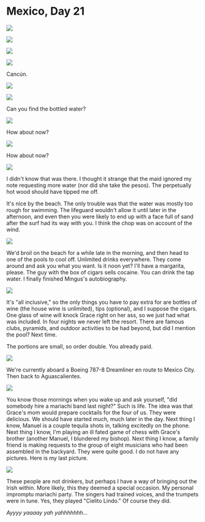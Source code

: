 Mexico, Day 21
==============

![](mexico_35_small.jpg) <!-- 1 clouds -->

![](mexico_36_small.jpg) <!-- 7 feet -->

![](mexico_37_small.jpg) <!-- 11 beach -->

![](mexico_38_small.jpg) <!-- 6 sunset -->

Cancún.

![](mexico_39_small.jpg) <!-- 9 balcony -->

![](mexico_40_small.jpg) <!-- 8 view -->

Can you find the bottled water?

![](mexico_41_small.jpg) <!-- 3 fridge 1 -->

How about now?

![](mexico_42_small.jpg) <!-- 4 fridge 2 -->

How about now?

![](mexico_43_small.jpg) <!-- 5 fridge 3 -->

I didn't know that was there. I thought it strange that the maid ignored my
note requesting more water (nor did she take the pesos).  The perpetually hot
wood should have tipped me off.

It's nice by the beach.  The only trouble was that the water was mostly too
rough for swimming.  The lifeguard wouldn't allow it until later in the
afternoon, and even then you were likely to end up with a face full of sand
after the surf had its way with you.  I think the chop was on account of the
wind.

![](mexico_44_small.jpg) <!-- 2 wind -->

We'd broil on the beach for a while late in the morning, and then head to one
of the pools to cool off.  Unlimited drinks everywhere.  They come around and
ask you what you want.  Is it noon yet?  I'll have a margarita, please.  The
guy with the box of cigars sells cocaine.  You can drink the tap water.  I
finally finished Mingus's autobiography.

![](mexico_45_small.jpg) <!-- 10 pool -->

It's "all inclusive," so the only things you have to pay extra for are
bottles of wine (the house wine is unlimited), tips (optional), and I
suppose the cigars.  One glass of wine will knock Grace right on her ass, so
we just had what was included.  In four nights we never left the resort.
There are famous clubs, pyramids, and outdoor activities to be had beyond,
but did I mention the pool?  Next time.

The portions are small, so order double.  You already paid.

![](mexico_46_small.jpg) <!-- 9b lunch -->

We're currently aboard a Boeing 787-8 Dreamliner en route to Mexico City.  Then
back to Aguascalientes.

![](mexico_47_small.jpg) <!-- 12 bartender -->

You know those mornings when you wake up and ask yourself, "did somebody hire
a mariachi band last night?" Such is life.  The idea was that
Grace's mom would prepare cocktails for the four of us.  They were delicious.
We should have started much, much later in the day.  Next thing I know,
Manuel is a couple tequila shots in, talking excitedly on the phone.  Next
thing I know, I'm playing an ill fated game of chess with Grace's brother
(another Manuel, I blundered my bishop).  Next thing I know, a family friend
is making requests to the group of eight musicians who had been assembled in
the backyard.  They were quite good.  I do not have any pictures.  Here is my
last picture.

![](mexico_48_small.jpg) <!-- 13 margarita -->

These people are not drinkers, but perhaps I have a way of bringing out the
Irish within.  More likely, this they deemed a special occasion.  My personal
impromptu mariachi party.  The singers had trained voices, and the trumpets
were in tune.  Yes, they played "Cielito Lindo."  Of course they did.

_Ayyyy yaaaay yah yahhhhhhh..._
